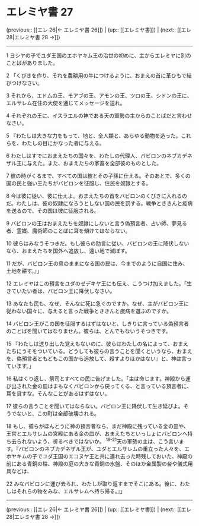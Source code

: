 # エレミヤ書 27

(previous:: [[エレ 26|← エレミヤ書 26]]) | (up:: [[エレミヤ書]]) | (next:: [[エレ 28|エレミヤ書 28 →]])

***


1 ヨシヤの子でユダ王国のエホヤキム王の治世の初めに、主からエレミヤに別のことばがありました。 

2 「くびきを作り、それを農耕用の牛につけるように、おまえの首に革ひもで結びつけなさい。 

3 それから、エドムの王、モアブの王、アモンの王、ツロの王、シドンの王に、エルサレム在住の大使を通じてメッセージを送れ。 

4 それぞれの王に、イスラエルの神である天の軍勢の主からのことばだと言わせなさい。 

5 『わたしは大きな力をもって、地と、全人類と、あらゆる動物を造った。これらを、わたしの目にかなった者に与える。 

6 わたしはすでにおまえたちの国々を、わたしの代理人、バビロンのネブカデネザル王に与えた。また、おまえたちの家畜を全部彼のものとした。 

7 彼の時がくるまで、すべての国は彼とその子孫に仕える。そのあとで、多くの国の民と強い王たちがバビロンを征服し、住民を奴隷とする。 

8 今は彼に従い、彼に仕えよ。おまえたちの首をバビロンのくびきに入れるのだ。わたしは、彼の奴隷になろうとしない国の民を罰する。戦争とききんと疫病を送るので、その国は彼に征服される。 

9 バビロンの王はおまえたちを奴隷にしないと言う偽預言者、占い師、夢見る者、霊媒、魔術師のことばに耳を傾けてはならない。 

10 彼らはみなうそつきだ。もし彼らの助言に従い、バビロンの王に降伏しないなら、おまえたちを国外へ追放し、遠い地で滅ぼす。 

11 だが、バビロン王の意のままになる国の民は、今までのように自国に住み、土地を耕す。』」 

12 エレミヤはこの預言をユダのゼデキヤ王にも伝え、こうつけ加えました。「生きていたい者は、バビロン王に降伏しなさい。 

13 あなたも民も、なぜ、そんなに死に急ぐのですか。なぜ、主がバビロン王に従わない国々に、与えると言った戦争とききんと疫病を選ぶのですか。 

14 バビロン王がこの国を征服するはずはないと、しきりに言っている偽預言者のことばを聞いてはなりません。彼らは、とんでもないうそつきです。 

15 『わたしは送り出した覚えもないのに、彼らはわたしの名によって、おまえたちにうそをついている。どうしても彼らの言うことを聞くというなら、おまえを、偽預言者ともどもこの国から追放して、殺すよりほかはない』と、神は言っています。」 

16 私はくり返し、祭司とすべての民に告げました。「主は命じます。神殿から運び出された金の皿はまもなくバビロンから戻ってくる、と言っている預言者に、耳を貸すな。そんなことがあるはずはない。 

17 彼らの言うことを聞いてはならない。バビロン王に降伏して生き延びよ。そうでないと、この町は全部破壊される。 

18 もし、彼らがほんとうに神の預言者なら、まだ神殿に残っている金の皿や、王宮とエルサレムの宮殿にある金の皿が、おまえたちといっしょにバビロンへ持ち去られないよう、祈るべきではないか。 <sup class="versenum">19-21</sup>天の軍勢の主は、こう言います。『バビロンのネブカデネザル王が、ユダとエルサレムの重立った人々を、エホヤキムの子でユダ王国のエコヌヤ王と共に連れ去った時残しておいた、神殿の前にある青銅の柱、神殿の庭の大きな青銅の水盤、そのほか金属製の台や儀式用具などは、 

22 みなバビロンに運び去られ、わたしが取り返すまでそこにある。後に、わたしはそれらの物をみな、エルサレムへ持ち帰る。』」

***

(previous:: [[エレ 26|← エレミヤ書 26]]) | (up:: [[エレミヤ書]]) | (next:: [[エレ 28|エレミヤ書 28 →]])
